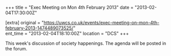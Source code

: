 +++
title = "Exec Meeting on Mon 4th February 2013"
date = "2013-02-04T17:30:00Z"

[extra]
original = "https://uwcs.co.uk/events/exec-meeting-on-mon-4th-february-2013-1474489073525/"    
ent_time = "2013-02-04T18:10:00Z"
location = "DCS"
+++

This week's discussion of society happenings. The agenda will be posted in the forum.


